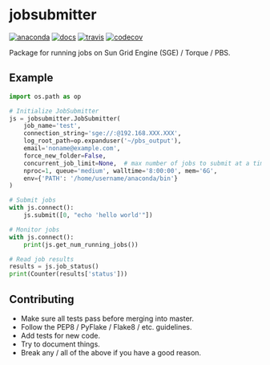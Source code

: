 # jobsubmitter

[![anaconda](https://anaconda.org/kimlab/jobsubmitter/badges/version.svg?style=flat-square)](https://anaconda.org/kimlab/jobsubmitter)
[![docs](https://img.shields.io/badge/docs-latest-blue.svg?style=flat-square&?version=latest)](http://kimlaborg.github.io/jobsubmitter)
[![travis](https://img.shields.io/travis/kimlaborg/jobsubmitter.svg?style=flat-square)](https://travis-ci.org/kimlaborg/jobsubmitter)
[![codecov](https://img.shields.io/codecov/c/github/kimlaborg/jobsubmitter.svg?style=flat-square)](https://codecov.io/gh/kimlaborg/jobsubmitter)

Package for running jobs on Sun Grid Engine (SGE) / Torque / PBS.


## Example

```python
import os.path as op

# Initialize JobSubmitter
js = jobsubmitter.JobSubmitter(
    job_name='test',
    connection_string='sge://:@192.168.XXX.XXX',
    log_root_path=op.expanduser('~/pbs_output'),
    email='noname@example.com',
    force_new_folder=False,
    concurrent_job_limit=None,  # max number of jobs to submit at a time
    nproc=1, queue='medium', walltime='8:00:00', mem='6G',
    env={'PATH': '/home/username/anaconda/bin'}
)

# Submit jobs
with js.connect():
    js.submit([0, "echo 'hello world'"])

# Monitor jobs
with js.connect():
    print(js.get_num_running_jobs())

# Read job results
results = js.job_status()
print(Counter(results['status']))
```


## Contributing

- Make sure all tests pass before merging into master.
- Follow the PEP8 / PyFlake / Flake8 / etc. guidelines.
- Add tests for new code.
- Try to document things.
- Break any / all of the above if you have a good reason.
